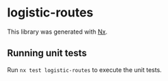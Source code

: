# logistic-routes

This library was generated with [Nx](https://nx.dev).

## Running unit tests

Run `nx test logistic-routes` to execute the unit tests.
